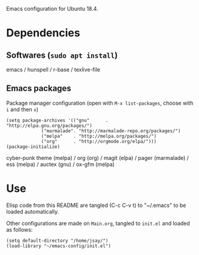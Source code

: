 Emacs configuration for Ubuntu 18.4.


# Dependencies


## Softwares (`sudo apt install`)

emacs / hunspell / r-base / texlive-file


## Emacs packages

Package manager configuration (open with `M-x list-packages`,
choose with `i` and then `x`)

    (setq package-archives '(("gnu"      . "http://elpa.gnu.org/packages/")
    			 ("marmalade". "http://marmalade-repo.org/packages/")
    			 ("melpa"    . "http://melpa.org/packages/")
    			 ("org"      . "http://orgmode.org/elpa/")))
    (package-initialize)

cyber-punk theme (melpa) / org (org) / magit (elpa) / pager
(marmalade) / ess (melpa) / auctex (gnu) / ox-gfm (melpa)


# Use

Elisp code from this README are tangled (C-c C-v t) to "~/.emacs"
to be loaded automatically.

Other configurations are made on `Main.org`, tangled to `init.el`
and loaded as follows:

    (setq default-directory "/home/jsay/")
    (load-library "~/emacs-config/init.el")

